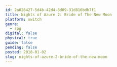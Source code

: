 ```yaml
---
id: 2a026427-5d4b-42d4-8d09-31d816bdb7f1
title: Nights of Azure 2: Bride of The New Moon
platform: switch
genre:
  - rpg
digital: false
physical: true
guide: false
pending: false
posted: 2018-01-02
slug: nights-of-azure-2-bride-of-the-new-moon
---
```

